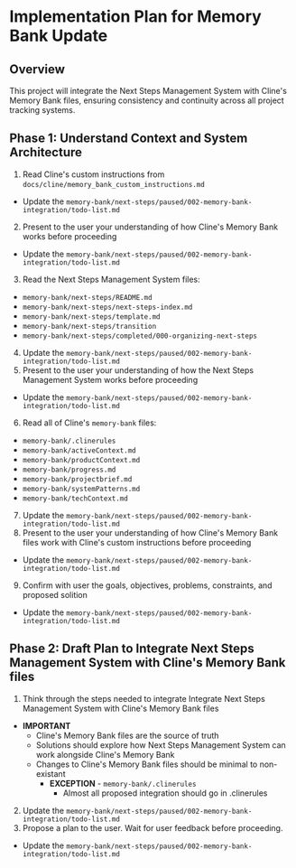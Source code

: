 # Implementation Plan for Memory Bank Update

## Overview
This project will integrate the Next Steps Management System with Cline's Memory Bank files, ensuring consistency and continuity across all project tracking systems.

## Phase 1: Understand Context and System Architecture
1. Read Cline's custom instructions from `docs/cline/memory_bank_custom_instructions.md`
  - Update the `memory-bank/next-steps/paused/002-memory-bank-integration/todo-list.md`
2. Present to the user your understanding of how Cline's Memory Bank works before proceeding
  - Update the `memory-bank/next-steps/paused/002-memory-bank-integration/todo-list.md`
3. Read the Next Steps Management System files:
  - `memory-bank/next-steps/README.md`
  - `memory-bank/next-steps/next-steps-index.md`
  - `memory-bank/next-steps/template.md`
  - `memory-bank/next-steps/transition`
  - `memory-bank/next-steps/completed/000-organizing-next-steps`
4. Update the `memory-bank/next-steps/paused/002-memory-bank-integration/todo-list.md`
5. Present to the user your understanding of how the Next Steps Management System works before proceeding
  - Update the `memory-bank/next-steps/paused/002-memory-bank-integration/todo-list.md`
6. Read all of Cline's `memory-bank` files:
  - `memory-bank/.clinerules`
  - `memory-bank/activeContext.md`
  - `memory-bank/productContext.md`
  - `memory-bank/progress.md`
  - `memory-bank/projectbrief.md`
  - `memory-bank/systemPatterns.md`
  - `memory-bank/techContext.md`
7. Update the `memory-bank/next-steps/paused/002-memory-bank-integration/todo-list.md`
8. Present to the user your understanding of how Cline's Memory Bank files work with Cline's custom instructions before proceeding
  - Update the `memory-bank/next-steps/paused/002-memory-bank-integration/todo-list.md`
9. Confirm with user the goals, objectives, problems, constraints, and proposed solition
  - Update the `memory-bank/next-steps/paused/002-memory-bank-integration/todo-list.md`

## Phase 2: Draft Plan to Integrate Next Steps Management System with Cline's Memory Bank files
1. Think through the steps needed to integrate Integrate Next Steps Management System with Cline's Memory Bank files
  - **IMPORTANT**
    - Cline's Memory Bank files are the source of truth
    - Solutions should explore how Next Steps Management System can work alongside Cline's Memory Bank
    - Changes to Cline's Memory Bank files should be minimal to non-existant
      - **EXCEPTION** - `memory-bank/.clinerules`
        - Almost all proposed integration should go in .clinerules
2. Update the `memory-bank/next-steps/paused/002-memory-bank-integration/todo-list.md`
3. Propose a plan to the user. Wait for user feedback before proceeding.
  - Update the `memory-bank/next-steps/paused/002-memory-bank-integration/todo-list.md`